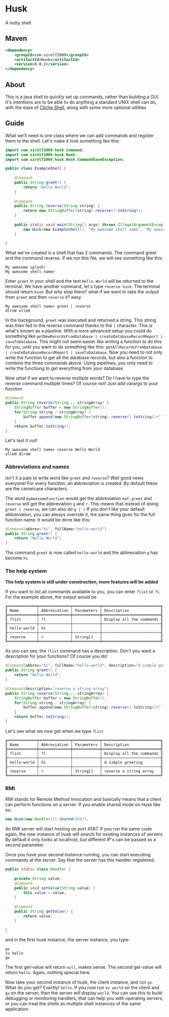 # Husk
A nutty shell

## Maven
```xml
<dependency>
    <groupId>com.sirolf2009</groupId>
    <artifactId>Husk</artifactId>
    <version>0.0.2</version>
</dependency>
```

## About
This is a java shell to quickly set up commands, rather than building a GUI.
It's intentions are to be able to do anything a standard UNIX shell can do, with the ease of [Cliche Shell](https://code.google.com/p/cliche/), along with some more optional utilities

## Guide
What we'll need is one class where we can add commands and register them to the shell. Let's make it look something like this:

```java
import com.sirolf2009.husk.Command;
import com.sirolf2009.husk.Husk;
import com.sirolf2009.husk.Husk.CommandSaveException;

public class ExampleShell {
	
	@Command
	public String greet() {
		return "Hello World";
	}
	
	@Command
	public String reverse(String string) {
		return new StringBuffer(string).reverse().toString();
	}
	
	public static void main(String[] args) throws IllegalArgumentException, IllegalAccessException, CommandSaveException {
		new Husk(new ExampleShell(), "My awesome shell name", "My awesome splash!").commandLoop();
	}

}
```
What we've created is a shell that has 2 commands. The command greet and the command reverse. If we run this file, we will see something like this:
```
My awesome splash!
My awesome shell name> 
```
Enter `greet` in your shell and the text `Hello World` will be returned to the terminal.
We have another command, let's type `reverse husk`. The terminal should return `ksuh`. 
But why stop there? what if we want to take the output from `greet` and then `reverse` it? easy.
```
My awesome shell name> greet | reverse
dlroW olleH
```
In the background, `greet` was executed and returned a string. This string was then fed to the reverse command thanks to the `|` character. This is what's known as a pipeline.
With a more advanced setup you could do something like `getNewRecordsFromDatabase | createDatabaseRecordReport | saveToDatabase`. This might not seem easier like writing a function
to do this for you, until you want to do something like this: `getAllRecordsFromDatabase | createDatabaseRecordReport | saveToDatabase`. Now you need to not only write the function
to get all the database records, but also a function to combine the three commands above. Using pipelines, you only need to write the functiong to get everything from your database

Now what if we want to reverse multiple words? Do I have to type the reverse command multiple times? Of course not! Just add varargs to your function
```java
@Command
public String reverse(String... stringArray) {
	StringBuffer buffer = new StringBuffer();
	for(String string : stringArray) {
		buffer.append(new StringBuffer(string).reverse().toString()+" ");
	}
	return buffer.toString();
}
```
Let's test it out!
```
My awesome shell name> reverse Hello World
olleH dlroW 
```

### Abbreviations and names
Isn't it a pain to write word like `greet` and `reverse`? Well good news everyone! For every function, an abbreviation is created. By default these are the camelcase characters.

The word `myAwesomeFunction` would get the abbreviation `maf`. `greet` and `reverse` will get the abbreviation `g` and `r`. This means that instead of doing `greet | reverse`, we can also do `g | r`
If you don't like your default abbreviation, you can always override it, the same thing goes for the full function name. It would be done like this:
```java
@Command(abbrev="hi", fullName="hello-world")
public String greet() {
	return "Hello World";
}
```
The command `greet` is now called `hello-world` and the abbreviation `g` has become `hi`

### The help system
**The help system is still under construction, more features will be added**

If you want to list all commands available to you, you can enter `?list` or `?l`. For the example above, the output would be
```
╔═════════════╤══════════════╤════════════╤══════════════════════════╗
║ Name        │ Abbreviation │ Parameters │ Description              ║
╠═════════════╪══════════════╪════════════╪══════════════════════════╣
║ ?list       │ ?l           │            │ Display all the commands ║
╟─────────────┼──────────────┼────────────┼──────────────────────────╢
║ hello-world │ hi           │            │                          ║
╟─────────────┼──────────────┼────────────┼──────────────────────────╢
║ reverse     │ r            │ String[]   │                          ║
╚═════════════╧══════════════╧════════════╧══════════════════════════╝
```
As you can see, the `?list` command has a description. Don't you want a description for your functions? Of course you do!
```java
@Command(abbrev="hi", fullName="hello-world", description="A simple greeting")
public String greet() {
	return "Hello World";
}

@Command(description="reverse a string array")
public String reverse(String... stringArray) {
	StringBuffer buffer = new StringBuffer();
	for(String string : stringArray) {
		buffer.append(new StringBuffer(string).reverse().toString()+" ");
	}
	return buffer.toString();
}
```
Let's see what we now get when we type `?list`
```
╔═════════════╤══════════════╤════════════╤══════════════════════════╗
║ Name        │ Abbreviation │ Parameters │ Description              ║
╠═════════════╪══════════════╪════════════╪══════════════════════════╣
║ ?list       │ ?l           │            │ Display all the commands ║
╟─────────────┼──────────────┼────────────┼──────────────────────────╢
║ hello-world │ hi           │            │ A simple greeting        ║
╟─────────────┼──────────────┼────────────┼──────────────────────────╢
║ reverse     │ r            │ String[]   │ reverse a string array   ║
╚═════════════╧══════════════╧════════════╧══════════════════════════╝
```

### RMI
RMI stands for Remote Method Invocation and basically means that a client can perform functions on a server. If you enable shared mode on Husk like so:
```java
new Husk(new Handler()).shared(4567);
```
An RMI server will start hosting on port 4567. If you run the same code again, the new instance of husk will search for existing instances of servers. By default it only looks at localhost, but different IP's can be passed as a second parameter.

Once you have your second instance running, you can start executing commands at the server. Say that the server has this handler registered:
```java
public static class Handler {
		
	private String value;
	@Command
	public void setValue(String value) {
		this.value = value;
	}
	
	@Command
	public String getValue() {
		return value;
	}
	
}
```
and in the first husk instance, the server instance, you type:
```
gv
sv hello
gv
```
The first get-value will return `null`, makes sense. The second get-value will return `hello`. Again, nothing special here.

Now take your second instance of husk, the client instance, and run `gv`. What do you get? Exactly! `hello`. If you now run `sv world` on the client and `gv` on the server, then the server will display `world`. You can use this to build debugging or monitoring handlers, that can help you with operating servers, or you can treat the shells as multiple shell instances of the same application.
